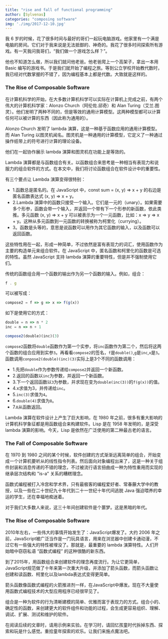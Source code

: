 ```yaml
---
title: "rise and fall of functional programming"
author: [Sylvenas]
categories: "composing software"
img: './img/2017-12-10.jpg'
---
```


我 6 岁的时候，花了很多时间与最好的哥们一起玩电脑游戏。他家里有一个满是电脑的房间。它们对于我来说是无法抵御的、神奇的。我花了很多时间探索所有游戏。有一天我问我哥们，“我们做一个游戏怎么样？”。

他也不知道怎么做，所以我们就问他老爸。他老爸爬上一个高架子，拿出一本用 Basic 编写的游戏书。于是我们就开始了编程之旅。等到公立学校开始教代数时，我已经对代数掌握的不错了，因为编程基本上都是代数。大致就是这样的。

### The Rise of Composable Software
在计算机科学的开始，在大多数计算机科学可以实际在计算机上完成之前，有两个伟大的计算机科学家：Alonzo Church（阿伦佐.邱奇）和 Alan Turing（艾兰.图灵）。他们发明了两种不同的，但是等效的通用计算模型。这两种模型都可以计算任何可以被计算的东西（因此称为通用的）。

Alonzo Church 发明了 lambda 演算，这是一种基于函数应用的通用计算模型。而 Alan Turing 以图灵机闻名。图灵机是一种通用的计算模型，它定义了一种通过操作纸带上的符号进行计算的理论设备。

他们在一起协作展示 lambda 演算和图灵机在功能上是等效的。

Lambda 演算都是与函数组合有关。以函数组合来思考是一种相当有表现力和说服力的组合软件的方式。在本文中，我们将讨论函数组合在软件设计中的重要性。

有三个要点让 Lambda 演算变得很特别：

* 1.函数总是匿名的。在 JavaScript 中，const sum = (x, y) => x + y 的右边是匿名函数表达式 (x, y) => x + y。
* 2.Lambda 演算中的函数只接受一个输入。它们是一元的（unary）。如果需要多个形参，函数会带一个输入，并返回一个带有下一个形参的新函数，依此类推。多元函数 (x, y) => x + y 可以被表示为一个一元函数，比如：x => y => x + y。这种从多元函数到一元函数的转换被称为柯里化（currying）。
* 3。函数是头等的，意思是说函数可以用作为其它函数的输入，以及函数可以返回函数。

这些特性用在一起，形成一种简单，不过依然是富有表现力的词汇，使用函数作为主要的构造单元来组合软件。在 JavaScript 中，匿名函数和柯里化的函数是可选的特性。虽然 JavaScript 支持 lambda 演算的重要特性，但是并不强制使用它们。

传统的函数组合用一个函数的输出作为另一个函数的输入。例如，组合：
``` js
f . g
```
可以被写成：
``` js
compose2 = f => g => x => f(g(x))
```
如下是使用它的方式：
``` js
double = n => n * 2
inc = n => n + 1

compose2(double)(inc)(3)
```
`compose2`函数将`double`函数作为第一个实参，将`inc`函数作为第二个，然后将这两个函数的组合应用到实参`3`。再看看`compose2`的签名，`f`是`double()`,`g`是`inc`,`x`是`3`。函数调用`conpose2(double)(inc)(3)`实际上是3个不同的函数调用：

* 1.先把`double`作为参数传递给`compose2`并返回一个新函数。
* 2.返回的函数以`inc`为参数，并返回一个新函数。
* 3.下一个返回函数以`3`为参数，并求现在变为`double(inc(3))`的`f(g(x))`的值。
* 4.x求值为3，并传递给`inc`。
* 5.`inc(3)`求值为`4`。
* 6.`double(4)`求值为`8`。
* 7.`8`从函数返回。

Lambda 演算在软件设计上产生了巨大影响，在 1980 年之前，很多有重大影响的计算机科学象征都是用函数组合来构建软件。Lisp 是在 1958 年发明的，是深受 lambda 演算的影响。今天，Lisp 是依然在广泛使用的第二种最古老的语言。

### The Fall of Composable Software
在 1970 到 1980 之间的某个时候，软件创建的方式渐渐远离简单的组合，开始变成一个计算机要听从的线性指令列表。然后面向对象编程出来了，这是一种关于组件封装和消息传递的不错的理念，不过被流行语言扭曲成一种为特性重用而实现的继承层次结构和 "is-a" 关系的糟糕理念。

函数式编程被打入冷宫和学术界，只有最极客的编程爱好者、常春藤大学中的教授，以及一些在二十世纪九十年代到二十一世纪十年代间逃脱 Java 强迫喂养的幸运的学生，还在幸福地痴迷着。

对于我们大多数人来说，这三十年间创建软件是个噩梦。这是黑暗的年代。

### The Rise of Composable Software
2010年左右，一些伟大的事情开始发生了：JavaScript爆发了。大约 2006 年之前，JavaScript被广泛当作是一门玩具语言，用来在浏览器中创建卡通动漫，不过它有一些强大的特性被埋没了。那就是，最重要的 lambda 演算特性。人们开始暗中窃窃私语 “函数式编程” 的这种很酷的新东西。

到了2015年，用函数组合来创建软件的理念再度流行。为让它更简单，JavaScript规范做了十年来第一次重大升级，并添加了箭头函数，而箭头函数让创建和读函数、柯里化以及lambda表达式变得更简单。

箭头函数像函数式编程的火箭推进剂一样，在JavaScript中爆发。现在不大量使用函数式编程技术的大型应用程序已经很罕见了。

组合是一种为软件的行为清晰建模的简单、优雅而富于表现力的方式。组合小的、确定性的函数，来创建更大的软件组件和功能的过程，会生成更容易组织、理解、调试、扩展、测试和维护的软件。

在阅读后续的文章时，请用示例来实验。在学习时，请回忆孩童时代拆掉东西、探索和玩是什么感觉。重拾童年探索的欢乐。让我们来施点魔法吧。